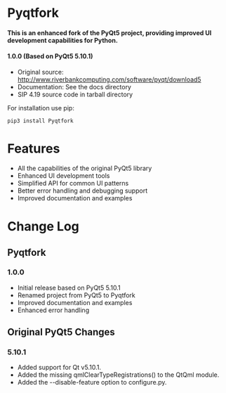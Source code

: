 Pyqtfork
========

#### This is an enhanced fork of the PyQt5 project, providing improved UI development capabilities for Python.

#### 1.0.0 (Based on PyQt5 5.10.1)
* Original source: http://www.riverbankcomputing.com/software/pyqt/download5
* Documentation: See the docs directory
* SIP 4.19 source code in tarball directory

For installation use pip:

    pip3 install Pyqtfork

Features
========

* All the capabilities of the original PyQt5 library
* Enhanced UI development tools
* Simplified API for common UI patterns
* Better error handling and debugging support
* Improved documentation and examples

Change Log
==========

## Pyqtfork

### 1.0.0

* Initial release based on PyQt5 5.10.1
* Renamed project from PyQt5 to Pyqtfork
* Improved documentation and examples
* Enhanced error handling

## Original PyQt5 Changes

### 5.10.1

*   Added support for Qt v5.10.1.
*   Added the missing qmlClearTypeRegistrations() to the QtQml module.
*   Added the --disable-feature option to configure.py.

